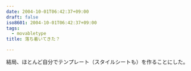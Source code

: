 ```yaml
---
date: 2004-10-01T06:42:37+09:00
draft: false
iso8601: 2004-10-01T06:42:37+09:00
tags:
  - movabletype
title: 落ち着いてきた？

---
```


結局、ほとんど自分でテンプレート（スタイルシートも）を作ることにした。
